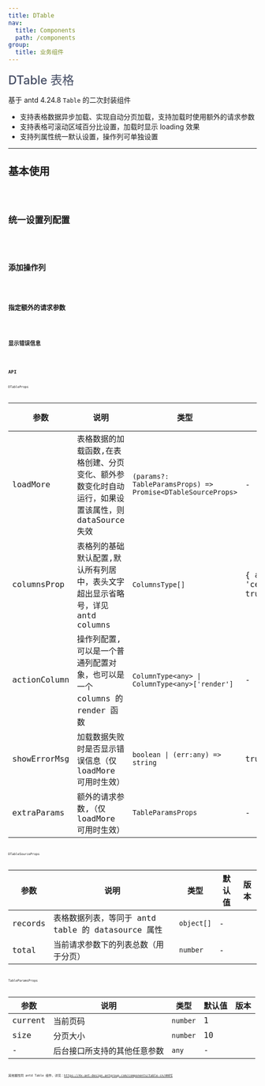 ```yaml
---
title: DTable
nav:
  title: Components
  path: /components
group:
  title: 业务组件
---
```


<span style="font-size:24px;color:#454d64;font-weight:500">DTable 表格</span>

基于 antd 4.24.8 `Table` 的二次封装组件

- 支持表格数据异步加载、实现自动分页加载，支持加载时使用额外的请求参数
- 支持表格可滚动区域百分比设置，加载时显示 loading 效果
- 支持列属性统一默认设置，操作列可单独设置

---

## 基本使用

<code src="./demos/basicDemo.tsx"  />

## 统一设置列配置

<code src="./demos/columnsPropDemo.tsx" />

## 添加操作列

<code src="./demos/actionColumnDemo.tsx" />

## 指定额外的请求参数

<code src="./demos/extraParamsDemo.tsx" />

## 显示错误信息

<code src="./demos/errorMsgDemo.tsx" />

## API

DTableProps

| 参数 | 说明 | 类型 | 默认值 | 版本 |
| --- | --- | --- | --- | --- |
| loadMore | 表格数据的加载函数,在表格创建、分页变化、额外参数变化时自动运行，如果设置该属性，则 dataSource 失效 | `(params?: TableParamsProps) => Promise<DTableSourceProps>` | - |  |
| columnsProp | 表格列的基础默认配置,默认所有列居中，表头文字超出显示省略号，详见 antd columns | `ColumnsType[]` | { align: 'center',ellipsis: true} |  |
| actionColumn | 操作列配置,可以是一个普通列配置对象，也可以是一个 columns 的 render 函数 | `ColumnType<any> \| ColumnType<any>['render']` | - |  |
| showErrorMsg | 加载数据失败时是否显示错误信息（仅 loadMore 可用时生效） | `boolean \| (err:any) => string` | true |  |
| extraParams | 额外的请求参数,（仅 loadMore 可用时生效） | `TableParamsProps` | - |  |

DTableSourceProps

| 参数    | 说明                                               | 类型       | 默认值 | 版本 |
| ------- | -------------------------------------------------- | ---------- | ------ | ---- |
| records | 表格数据列表，等同于 antd table 的 datasource 属性 | `object[]` | -      |      |
| total   | 当前请求参数下的列表总数（用于分页）               | `number`   | -      |      |

TableParamsProps

| 参数    | 说明                         | 类型     | 默认值 | 版本 |
| ------- | ---------------------------- | -------- | ------ | ---- |
| current | 当前页码                     | `number` | 1      |      |
| size    | 分页大小                     | `number` | 10     |      |
| -       | 后台接口所支持的其他任意参数 | `any`    | -      |      |

其他属性同 antd Table 组件，详见：https://4x-ant-design.antgroup.com/components/table-cn/#API
